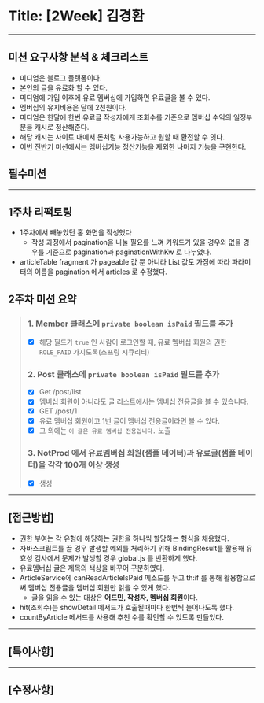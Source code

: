# Title: [2Week] 김경환

---

## 미션 요구사항 분석 & 체크리스트

- 미디엄은 블로그 플랫폼이다.
- 본인의 글을 유료화 할 수 있다.
- 미디엄에 가입 이후에 유료 멤버십에 가입하면 유료글을 볼 수 있다.
- 멤버십의 유지비용은 달에 2천원이다.
- 미디엄은 한달에 한번 유료글 작성자에게 조회수를 기준으로 멤버십 수익의 일정부분을 캐시로 정산해준다.
- 해당 캐시는 사이트 내에서 돈처럼 사용가능하고 원할 때 환전할 수 잇다.
- 이번 전반기 미션에서는 멤버십기능 정산기능을 제외한 나머지 기능을 구현한다.

## 필수미션

---
## 1주차 리팩토링
- 1주차에서 빼놓았던 홈 화면을 작성했다
  - 작성 과정에서 pagination을 나눌 필요를 느껴 키워드가 있을 경우와 없을 경우를 기준으로 pagination과 paginationWithKw 로 나누었다.
- articleTable fragment 가 pageable 값 뿐 아니라 List 값도 가짐에 따라 파라미터의 이름을 pagination 에서 articles 로 수정했다.


## 2주차 미션 요약

> ### 1. Member 클래스에 `private boolean isPaid` 필드를 추가
>- [x] 해당 필드가 `true` 인 사람이 로그인할 때, 유료 멤버십 회원의 권한 `ROLE_PAID` 가지도록(스프링 시큐리티)
> ### 2. Post 클래스에 `private boolean isPaid` 필드를 추가
>- [x] Get /post/list
>  - [x] 멤버십 회원이 아니라도 글 리스트에서는 멤버십 전용글을 볼 수 있습니다.
>- [x] GET /post/1
>  - [x] 유료 멤버십 회원이고 1번 글이 멤버십 전용글이라면 볼 수 있다.
>  - [x] 그 외에는 `이 글은 유료 멤버십 전용입니다.` 노출
> ### 3. NotProd 에서 유료멤버십 회원(샘플 데이터)과 유료글(샘플 데이터)을 각각 100개 이상 생성
>- [x] 생성

---

## **[접근방법]**
- 권한 부여는 각 유형에 해당하는 권한을 하나씩 할당하는 형식을 채용했다. 
- 자바스크립트를 끌 경우 발생할 예외를 처리하기 위해 BindingResult를 활용해 유효성 검사에서 문제가 발생할 경우 global.js 를 반환하게 했다.
- 유료멤버십 글은 제목의 색상을 바꾸어 구분하였다.
- ArticleService에 canReadArticleIsPaid 메소드를 두고 th:if 를 통해 활용함으로써 멤버십 전용글을 멤버십 회원만 읽을 수 있게 했다.
  - 글을 읽을 수 있는 대상은 **어드민, 작성자, 멤버십 회원**이다.
- hit(조회수)는 showDetail 메서드가 호출될때마다 한번씩 늘어나도록 했다.
- countByArticle 메서드를 사용해 추천 수를 확인할 수 있도록 만들었다.


---
## **[특이사항]**

---
## **[수정사항]**
